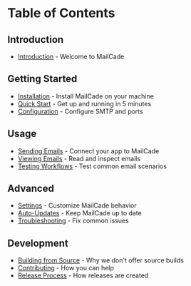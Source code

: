 # Table of Contents

## Introduction

- [Introduction](introduction.md) - Welcome to MailCade

## Getting Started

- [Installation](getting-started/installation.md) - Install MailCade on your machine
- [Quick Start](getting-started/quickstart.md) - Get up and running in 5 minutes
- [Configuration](getting-started/configuration.md) - Configure SMTP and ports

## Usage

- [Sending Emails](usage/sending-emails.md) - Connect your app to MailCade
- [Viewing Emails](usage/viewing-emails.md) - Read and inspect emails
- [Testing Workflows](usage/testing-workflows.md) - Test common email scenarios

## Advanced

- [Settings](advanced/settings.md) - Customize MailCade behavior
- [Auto-Updates](advanced/auto-updates.md) - Keep MailCade up to date
- [Troubleshooting](advanced/troubleshooting.md) - Fix common issues

## Development

- [Building from Source](development/building.md) - Why we don't offer source builds
- [Contributing](development/contributing.md) - How you can help
- [Release Process](development/releasing.md) - How releases are created
